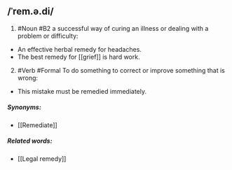 ## /ˈrem.ə.di/
1. #Noun 
#B2
a successful way of curing an illness or dealing with a problem or difficulty:

- An effective herbal remedy for headaches.
- The best remedy for [[grief]] is hard work.

2. #Verb  #Formal 
To do something to correct or improve something that is wrong:

- This mistake must be remedied immediately.
##### Synonyms:
- [[Remediate]]

##### Related words:
- [[Legal remedy]]